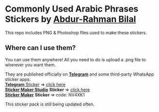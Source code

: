 # Commonly Used Arabic Phrases Stickers by [Abdur-Rahman Bilal](https://aramb.aramservices.com)

This repo includes PNG & Photoshop files used to make these stickers.

## Where can I use them?
You can use them anywhere! All you need to do is upload a .png file to wherever you want them.

They are published officially on [**Telegram**](https://t.me/addstickers/commonarabic) and some third-party WhatsApp sticker apps.<br>
[**Telegram** Sticker](https://t.me/) => [click here](https://t.me/addstickers/commonarabic)<br>
[**Sticker Maker Studio**](https://apps.apple.com/app/sticker-maker-studio/id1443326857) **Sticker** => [click here](https://getstickerpack.com/stickers/commonly-used-arabic-phrases-by-abdur-rahman-bilal)<br>
[**Sticker Maker**](https://stickercommunity.com/) **Sticker** => code: NV4XK1<br>

This sticker pack is still being updated often. 
